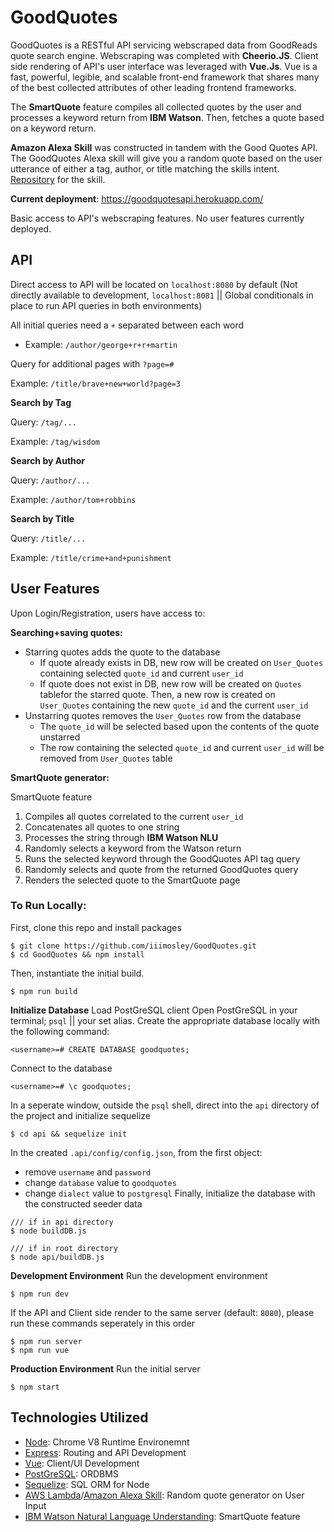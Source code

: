 # GoodQuotes

GoodQuotes is a RESTful API servicing webscraped data from GoodReads quote search engine. Webscraping was completed with **Cheerio.JS**. Client side rendering of API's user interface was leveraged with **Vue.Js**. Vue is a fast, powerful, legible, and scalable front-end framework that shares many of the best collected attributes of other leading frontend frameworks.

The **SmartQuote** feature compiles all collected quotes by the user and processes a keyword return from **IBM Watson**. Then, fetches a quote based on a keyword return.

**Amazon Alexa Skill** was constructed in tandem with the Good Quotes API. The GoodQuotes Alexa skill will give you a random quote based on the user utterance of either a tag, author, or title matching the skills intent. [Repository](https://github.com/iiimosley/GoodQuotesAlexaSkill) for the skill.


**Current deployment**: https://goodquotesapi.herokuapp.com/

Basic access to API's webscraping features. No user features currently deployed.


## API
Direct access to API will be located on `localhost:8080` by default (Not directly available to development, `localhost:8081` || Global conditionals in place to run API queries in both environments)

All initial queries need a `+` separated between each word

+ Example: `/author/george+r+r+martin`

Query for additional pages with `?page=#`

Example: `/title/brave+new+world?page=3`

**Search by Tag**

Query: `/tag/...`

Example: `/tag/wisdom`

**Search by Author**

Query: `/author/...`

Example: `/author/tom+robbins`

**Search by Title**

Query: `/title/...`

Example: `/title/crime+and+punishment`

## User Features
Upon Login/Registration, users have access to: 

**Searching+saving quotes:** 
+ Starring quotes adds the quote to the database
  + If quote already exists in DB, new row will be created on `User_Quotes` containing selected `quote_id` and current `user_id`
  + If quote does not exist in DB, new row will be created on `Quotes` tablefor the starred quote. Then, a new row is created on `User_Quotes` containing the new `quote_id` and the current `user_id`
+ Unstarring quotes removes the `User_Quotes` row from the database
  + The `quote_id` will be selected based upon the contents of the quote unstarred
  + The row containing the selected `quote_id` and current `user_id` will be removed from `User_Quotes` table

**SmartQuote generator:**

SmartQuote feature 
1. Compiles all quotes correlated to the current `user_id`
1. Concatenates all quotes to one string
1. Processes the string through **IBM Watson NLU** 
1. Randomly selects a keyword from the Watson return 
1. Runs the selected keyword through the GoodQuotes API tag query 
1. Randomly selects and quote from the returned GoodQuotes query
1. Renders the selected quote to the SmartQuote page

### To Run Locally:
First, clone this repo and install packages
```
$ git clone https://github.com/iiimosley/GoodQuotes.git
$ cd GoodQuotes && npm install
```
Then, instantiate the initial build.
```
$ npm run build
```

**Initialize Database**
Load PostGreSQL client Open PostGreSQL in your terminal; `psql` || your set alias.
Create the appropriate database locally with the following command:
```
<username>=# CREATE DATABASE goodquotes;
```
Connect to the database
```
<username>=# \c goodquotes;
```
In a seperate window, outside the `psql` shell, direct into the `api` directory of the project and initialize sequelize
```
$ cd api && sequelize init
```
In the created `.api/config/config.json`, from the first object:
  * remove `username` and `password`
  * change `database` value to `goodquotes`
  * change `dialect` value to `postgresql`
Finally, initialize the database with the constructed seeder data
```
/// if in api directory
$ node buildDB.js

/// if in root directory
$ node api/buildDB.js
```


**Development Environment**
Run the development environment
```
$ npm run dev
```
If the API and Client side render to the same server (default: `8080`), please run these commands seperately in this order
```
$ npm run server
$ npm run vue
```

**Production Environment**
Run the initial server
```
$ npm start
```

## Technologies Utilized
- [Node](https://nodejs.org/): Chrome V8 Runtime Environemnt
- [Express](https://expressjs.com/): Routing and API Development
- [Vue](https://vuejs.org/): Client/UI Development
- [PostGreSQL](https://www.postgresql.org/): ORDBMS
- [Sequelize](http://docs.sequelizejs.com/): SQL ORM for Node
- [AWS Lambda](https://aws.amazon.com/lambda/)/[Amazon Alexa Skill](https://developer.amazon.com/alexa-skills-kit/): Random quote generator on User Input
- [IBM Watson Natural Language Understanding](https://www.ibm.com/watson/services/natural-language-understanding/): SmartQuote feature
